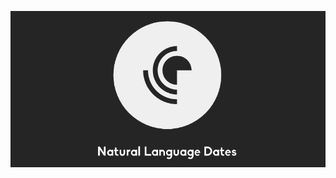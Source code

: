 
![Logo](https://raw.githubusercontent.com/loujaybee/moment-natural-language-dates/master/dateslogo.png)


